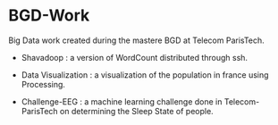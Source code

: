 BGD-Work
========

Big Data work created during the mastere BGD at Telecom ParisTech.

- Shavadoop : a version of WordCount distributed through ssh.

- Data Visualization : a visualization of the population in france using Processing.

- Challenge-EEG : a machine learning challenge done in Telecom-ParisTech on determining the Sleep State of people.
